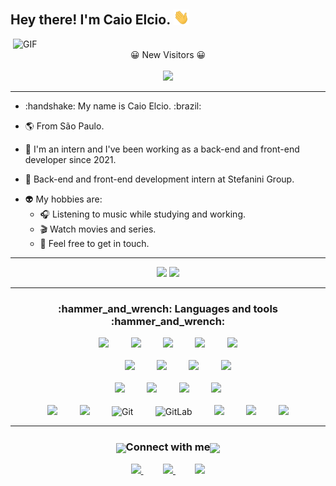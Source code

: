 <h2> Hey there! I'm Caio Elcio. <img src="https://raw.githubusercontent.com/devSouvik/devSouvik/master/Hi.gif" width="25"></h2>
<img align="right" alt="GIF" src="https://academy.vcsis.com.br/wp-content/uploads/2014/10/post-perfeito.gif" width="500"/>
<p align="center">
  😀 New Visitors 😀
   <br><br>
   <img alingn="center" src="https://profile-counter.glitch.me/Caio-Elcio/count.svg"/>
 
   ********************
 </p>
 
 - <p>:handshake: My name is Caio Elcio. :brazil:</p>
- <p>🌎 From São Paulo.</p>
- <p>🤵 I'm an intern and I've been working as a back-end and front-end developer since 2021.</p>
- <p>🤵 Back-end and front-end development intern at Stefanini Group.</p>
- 👽 My hobbies are:
  - 🎧 Listening to music while studying and working.
  - 🎬 Watch movies and series.
  - 💬 Feel free to get in touch.

<hr>

<div align="center">
  <img height="190em" src="https://github-readme-stats.vercel.app/api?username=Caio-Elcio&show_icons=true&theme=dracula&include_all_commits=true&count_private=true"/>
  <img height="190em" src="https://github-readme-stats.vercel.app/api/top-langs/?username=Caio-Elcio&layout=compact&langs_count=16&theme=dracula"/>
</div>

<hr>

<div align="center">
  <h3 align="center">:hammer_and_wrench: Languages and tools :hammer_and_wrench:</h3>
</div>

<p align="center">
    <img src="https://img.shields.io/badge/HTML5-E34F26?style=for-the-badge&logo=html5&logoColor=white">
    &nbsp;&nbsp;&nbsp;&nbsp;&nbsp;&nbsp;&nbsp;
    <img src="https://img.shields.io/badge/CSS3-1572B6?style=for-the-badge&logo=css3&logoColor=white">
    &nbsp;&nbsp;&nbsp;&nbsp;&nbsp;&nbsp;&nbsp;
    <img src="https://img.shields.io/badge/JavaScript-323330?style=for-the-badge&logo=javascript&logoColor=F7DF1E">
    &nbsp;&nbsp;&nbsp;&nbsp;&nbsp;&nbsp;&nbsp;
    <img src="https://img.shields.io/badge/typescript-%23007ACC.svg?style=for-the-badge&logo=typescript&logoColor=white">
    &nbsp;&nbsp;&nbsp;&nbsp;&nbsp;&nbsp;&nbsp;
    <img src="https://img.shields.io/badge/react-%2320232a.svg?style=for-the-badge&logo=react&logoColor=%2361DAFB"> <br> <br>
    &nbsp;&nbsp;&nbsp;&nbsp;&nbsp;&nbsp;&nbsp;
    <img src="https://img.shields.io/badge/Java-ED8B00?style=for-the-badge&logo=java&logoColor=white">
    &nbsp;&nbsp;&nbsp;&nbsp;&nbsp;&nbsp;&nbsp;
    <img src="https://img.shields.io/badge/Spring_Boot-F2F4F9?style=for-the-badge&logo=spring-boot">
    &nbsp;&nbsp;&nbsp;&nbsp;&nbsp;&nbsp;&nbsp;
    <img src="https://img.shields.io/badge/Postman-FF6C37?style=for-the-badge&logo=Postman&logoColor=white">
    &nbsp;&nbsp;&nbsp;&nbsp;&nbsp;&nbsp;&nbsp;
    <img src="https://img.shields.io/badge/Figma-F24E1E?style=for-the-badge&logo=figma&logoColor=white"> <br> <br>
    <img src="https://img.shields.io/badge/Amazon_AWS-%23FF9900?style=for-the-badge&logo=amazon-aws&logoColor=white">
    &nbsp;&nbsp;&nbsp;&nbsp;&nbsp;&nbsp;&nbsp;
    <img src="https://img.shields.io/badge/azure-%230072C6.svg?style=for-the-badge&logo=azure-devops&logoColor=white">
    &nbsp;&nbsp;&nbsp;&nbsp;&nbsp;&nbsp;&nbsp;
    <img src="https://img.shields.io/badge/PostgreSQL-316192?style=for-the-badge&logo=postgresql&logoColor=white">
    &nbsp;&nbsp;&nbsp;&nbsp;&nbsp;&nbsp;&nbsp;
    <img src="https://img.shields.io/badge/MySQL-00000F?style=for-the-badge&logo=mysql&logoColor=white"> <br> <br>
    &nbsp;&nbsp;&nbsp;&nbsp;&nbsp;&nbsp;&nbsp;
    <img src="https://img.shields.io/badge/heroku-%23430098.svg?style=for-the-badge&logo=heroku&logoColor=white">
    &nbsp;&nbsp;&nbsp;&nbsp;&nbsp;&nbsp;&nbsp;
    <img src="https://img.shields.io/badge/netlify-%23000000.svg?style=for-the-badge&logo=netlify&logoColor=#00C7B7">
    &nbsp;&nbsp;&nbsp;&nbsp;&nbsp;&nbsp;&nbsp;
    <img alt="Git" src="https://img.shields.io/badge/git-%23F05033.svg?style=for-the-badge&logo=git&logoColor=white">
    &nbsp;&nbsp;&nbsp;&nbsp;&nbsp;&nbsp;&nbsp;
    <img alt="GitLab" src="https://img.shields.io/badge/gitlab-%23181717.svg?style=for-the-badge&logo=gitlab&logoColor=white">
    &nbsp;&nbsp;&nbsp;&nbsp;&nbsp;&nbsp;&nbsp;
    <img src="https://img.shields.io/badge/Windows-0078D6?style=for-the-badge&logo=windows&logoColor=white">
    &nbsp;&nbsp;&nbsp;&nbsp;&nbsp;&nbsp;&nbsp;
    <img src="https://img.shields.io/badge/Linux-FCC624?style=for-the-badge&logo=linux&logoColor=black">
    &nbsp;&nbsp;&nbsp;&nbsp;&nbsp;&nbsp;&nbsp;
    <img src="https://img.shields.io/badge/Ubuntu-E95420?style=for-the-badge&logo=ubuntu&logoColor=white">
    &nbsp;&nbsp;&nbsp;&nbsp;&nbsp;&nbsp;&nbsp;
</p>

<hr>

<div align="center">
  <h3 align="center"><img align="center" src="https://github.com/rajput2107/rajput2107/blob/master/Assets/Handshake.gif" height="33px" />Connect with me<img align="center"       src="https://github.com/rajput2107/rajput2107/blob/master/Assets/Handshake.gif" height="33px" /></h3>
</div>

<p align="center">
    <a href="https://github.com/Caio-Elcio">
        <img  src="https://img.shields.io/badge/github-%23100000.svg?&style=for-the-badge&logo=github&logoColor=white&link=mailto:https://github.com/Caio-Elcio">
    </a>
    &nbsp;&nbsp;&nbsp;&nbsp;&nbsp;&nbsp;&nbsp;
   <a href="mailto:eloyduartecaio@gmail.com">
        <img src="https://img.shields.io/badge/gmail-F82020?&style=for-the-badge&logo=gmail&logoColor=white&link=mailto:eloyduartecaio@gmail.com">
    </a>
    &nbsp;&nbsp;&nbsp;&nbsp;&nbsp;&nbsp;&nbsp;
    <a href="https://www.linkedin.com/in/caio-elcio-733426204?lipi=urn%3Ali%3Apage%3Ad_flagship3_profile_view_base_contact_details%3BHl9x65e5Rs6%2BcNhh9Sfcdg%3D%3D">
        <img src="https://img.shields.io/badge/linkedin-%230077B5.svg?&style=for-the-badge&logo=linkedin&logoColor=white&link=mailto:https://www.linkedin.com/in/caio-elcio-   733426204?lipi=urn%3Ali%3Apage%3Ad_flagship3_profile_view_base_contact_details%3BOa8gs2CqTOaxCJJZjGtaRQ%3D%3D">
    </a>
</p>

